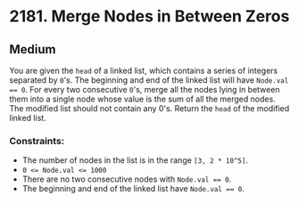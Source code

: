 # 2181. Merge Nodes in Between Zeros

## Medium

You are given the `head` of a linked list, which contains a series of integers separated by `0`'s. The beginning and end
of the linked list will have `Node.val == 0`. For every two consecutive `0`'s, merge all the nodes lying in between them
into a single node whose value is the sum of all the merged nodes. The modified list should not contain any 0's. Return
the `head` of the modified linked list.

### Constraints:

- The number of nodes in the list is in the range `[3, 2 * 10^5]`.
- `0 <= Node.val <= 1000`
- There are no two consecutive nodes with `Node.val == 0`.
- The beginning and end of the linked list have `Node.val == 0`.
